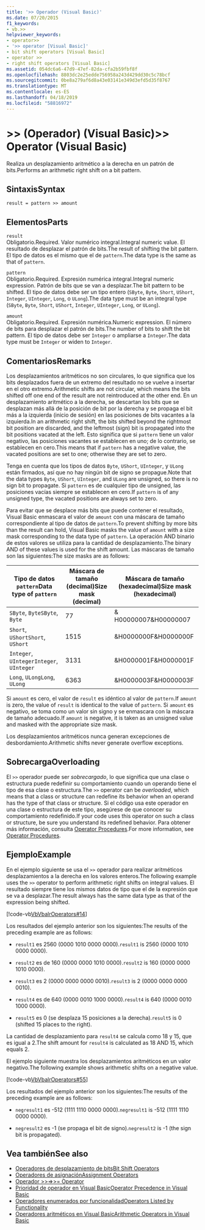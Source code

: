 ```yaml
---
title: '>> Operador (Visual Basic)'
ms.date: 07/20/2015
f1_keywords:
- vb.>>
helpviewer_keywords:
- operator>>
- '>> operator [Visual Basic]'
- bit shift operators [Visual Basic]
- operator >>
- right shift operators [Visual Basic]
ms.assetid: 054dc6a6-47d9-47ef-82da-cfa2b59fbf8f
ms.openlocfilehash: 8803dc2e25edde756958a243d429dd30c5c78bcf
ms.sourcegitcommit: 0be8a279af6d8a43e03141e349d3efd5d35f8767
ms.translationtype: MT
ms.contentlocale: es-ES
ms.lasthandoff: 04/18/2019
ms.locfileid: "58816972"
---
```

# <a name="-operator-visual-basic"></a><span data-ttu-id="e60e3-102">>> (Operador) (Visual Basic)</span><span class="sxs-lookup"><span data-stu-id="e60e3-102">>> Operator (Visual Basic)</span></span>
<span data-ttu-id="e60e3-103">Realiza un desplazamiento aritmético a la derecha en un patrón de bits.</span><span class="sxs-lookup"><span data-stu-id="e60e3-103">Performs an arithmetic right shift on a bit pattern.</span></span>  
  
## <a name="syntax"></a><span data-ttu-id="e60e3-104">Sintaxis</span><span class="sxs-lookup"><span data-stu-id="e60e3-104">Syntax</span></span>  
  
```  
result = pattern >> amount  
```  
  
## <a name="parts"></a><span data-ttu-id="e60e3-105">Elementos</span><span class="sxs-lookup"><span data-stu-id="e60e3-105">Parts</span></span>  
 `result`  
 <span data-ttu-id="e60e3-106">Obligatorio.</span><span class="sxs-lookup"><span data-stu-id="e60e3-106">Required.</span></span> <span data-ttu-id="e60e3-107">Valor numérico integral.</span><span class="sxs-lookup"><span data-stu-id="e60e3-107">Integral numeric value.</span></span> <span data-ttu-id="e60e3-108">El resultado de desplazar el patrón de bits.</span><span class="sxs-lookup"><span data-stu-id="e60e3-108">The result of shifting the bit pattern.</span></span> <span data-ttu-id="e60e3-109">El tipo de datos es el mismo que el de `pattern`.</span><span class="sxs-lookup"><span data-stu-id="e60e3-109">The data type is the same as that of `pattern`.</span></span>  
  
 `pattern`  
 <span data-ttu-id="e60e3-110">Obligatorio.</span><span class="sxs-lookup"><span data-stu-id="e60e3-110">Required.</span></span> <span data-ttu-id="e60e3-111">Expresión numérica integral.</span><span class="sxs-lookup"><span data-stu-id="e60e3-111">Integral numeric expression.</span></span> <span data-ttu-id="e60e3-112">Patrón de bits que se van a desplazar.</span><span class="sxs-lookup"><span data-stu-id="e60e3-112">The bit pattern to be shifted.</span></span> <span data-ttu-id="e60e3-113">El tipo de datos debe ser un tipo entero (`SByte`, `Byte`, `Short`, `UShort`, `Integer`, `UInteger`, `Long`, o `ULong`).</span><span class="sxs-lookup"><span data-stu-id="e60e3-113">The data type must be an integral type (`SByte`, `Byte`, `Short`, `UShort`, `Integer`, `UInteger`, `Long`, or `ULong`).</span></span>  
  
 `amount`  
 <span data-ttu-id="e60e3-114">Obligatorio.</span><span class="sxs-lookup"><span data-stu-id="e60e3-114">Required.</span></span> <span data-ttu-id="e60e3-115">Expresión numérica.</span><span class="sxs-lookup"><span data-stu-id="e60e3-115">Numeric expression.</span></span> <span data-ttu-id="e60e3-116">El número de bits para desplazar el patrón de bits.</span><span class="sxs-lookup"><span data-stu-id="e60e3-116">The number of bits to shift the bit pattern.</span></span> <span data-ttu-id="e60e3-117">El tipo de datos debe ser `Integer` o ampliarse a `Integer`.</span><span class="sxs-lookup"><span data-stu-id="e60e3-117">The data type must be `Integer` or widen to `Integer`.</span></span>  
  
## <a name="remarks"></a><span data-ttu-id="e60e3-118">Comentarios</span><span class="sxs-lookup"><span data-stu-id="e60e3-118">Remarks</span></span>  
 <span data-ttu-id="e60e3-119">Los desplazamientos aritméticos no son circulares, lo que significa que los bits desplazados fuera de un extremo del resultado no se vuelve a insertar en el otro extremo.</span><span class="sxs-lookup"><span data-stu-id="e60e3-119">Arithmetic shifts are not circular, which means the bits shifted off one end of the result are not reintroduced at the other end.</span></span> <span data-ttu-id="e60e3-120">En un desplazamiento aritmético a la derecha, se descartan los bits que se desplazan más allá de la posición de bit por la derecha y se propaga el bit más a la izquierda (inicio de sesión) en las posiciones de bits vacantes a la izquierda.</span><span class="sxs-lookup"><span data-stu-id="e60e3-120">In an arithmetic right shift, the bits shifted beyond the rightmost bit position are discarded, and the leftmost (sign) bit is propagated into the bit positions vacated at the left.</span></span> <span data-ttu-id="e60e3-121">Esto significa que si `pattern` tiene un valor negativo, las posiciones vacantes se establecen en uno; de lo contrario, se establecen en cero.</span><span class="sxs-lookup"><span data-stu-id="e60e3-121">This means that if `pattern` has a negative value, the vacated positions are set to one; otherwise they are set to zero.</span></span>  
  
 <span data-ttu-id="e60e3-122">Tenga en cuenta que los tipos de datos `Byte`, `UShort`, `UInteger`, y `ULong` están firmados, así que no hay ningún bit de signo se propague.</span><span class="sxs-lookup"><span data-stu-id="e60e3-122">Note that the data types `Byte`, `UShort`, `UInteger`, and `ULong` are unsigned, so there is no sign bit to propagate.</span></span> <span data-ttu-id="e60e3-123">Si `pattern` es de cualquier tipo de unsigned, las posiciones vacías siempre se establecen en cero.</span><span class="sxs-lookup"><span data-stu-id="e60e3-123">If `pattern` is of any unsigned type, the vacated positions are always set to zero.</span></span>  
  
 <span data-ttu-id="e60e3-124">Para evitar que se desplace más bits que puede contener el resultado, Visual Basic enmascara el valor de `amount` con una máscara de tamaño correspondiente al tipo de datos de `pattern`.</span><span class="sxs-lookup"><span data-stu-id="e60e3-124">To prevent shifting by more bits than the result can hold, Visual Basic masks the value of `amount` with a size mask corresponding to the data type of `pattern`.</span></span> <span data-ttu-id="e60e3-125">La operación AND binario de estos valores se utiliza para la cantidad de desplazamiento.</span><span class="sxs-lookup"><span data-stu-id="e60e3-125">The binary AND of these values is used for the shift amount.</span></span> <span data-ttu-id="e60e3-126">Las máscaras de tamaño son las siguientes:</span><span class="sxs-lookup"><span data-stu-id="e60e3-126">The size masks are as follows:</span></span>  
  
|<span data-ttu-id="e60e3-127">Tipo de datos `pattern`</span><span class="sxs-lookup"><span data-stu-id="e60e3-127">Data type of `pattern`</span></span>|<span data-ttu-id="e60e3-128">Máscara de tamaño (decimal)</span><span class="sxs-lookup"><span data-stu-id="e60e3-128">Size mask (decimal)</span></span>|<span data-ttu-id="e60e3-129">Máscara de tamaño (hexadecimal)</span><span class="sxs-lookup"><span data-stu-id="e60e3-129">Size mask (hexadecimal)</span></span>|  
|----------------------------|---------------------------|-------------------------------|  
|<span data-ttu-id="e60e3-130">`SByte`, `Byte`</span><span class="sxs-lookup"><span data-stu-id="e60e3-130">`SByte`, `Byte`</span></span>|<span data-ttu-id="e60e3-131">7</span><span class="sxs-lookup"><span data-stu-id="e60e3-131">7</span></span>|<span data-ttu-id="e60e3-132">&AMP; H00000007</span><span class="sxs-lookup"><span data-stu-id="e60e3-132">&H00000007</span></span>|  
|<span data-ttu-id="e60e3-133">`Short`, `UShort`</span><span class="sxs-lookup"><span data-stu-id="e60e3-133">`Short`, `UShort`</span></span>|<span data-ttu-id="e60e3-134">15</span><span class="sxs-lookup"><span data-stu-id="e60e3-134">15</span></span>|<span data-ttu-id="e60e3-135">&H0000000F</span><span class="sxs-lookup"><span data-stu-id="e60e3-135">&H0000000F</span></span>|  
|<span data-ttu-id="e60e3-136">`Integer`, `UInteger`</span><span class="sxs-lookup"><span data-stu-id="e60e3-136">`Integer`, `UInteger`</span></span>|<span data-ttu-id="e60e3-137">31</span><span class="sxs-lookup"><span data-stu-id="e60e3-137">31</span></span>|<span data-ttu-id="e60e3-138">&H0000001F</span><span class="sxs-lookup"><span data-stu-id="e60e3-138">&H0000001F</span></span>|  
|<span data-ttu-id="e60e3-139">`Long`, `ULong`</span><span class="sxs-lookup"><span data-stu-id="e60e3-139">`Long`, `ULong`</span></span>|<span data-ttu-id="e60e3-140">63</span><span class="sxs-lookup"><span data-stu-id="e60e3-140">63</span></span>|<span data-ttu-id="e60e3-141">&H0000003F</span><span class="sxs-lookup"><span data-stu-id="e60e3-141">&H0000003F</span></span>|  
  
 <span data-ttu-id="e60e3-142">Si `amount` es cero, el valor de `result` es idéntico al valor de `pattern`.</span><span class="sxs-lookup"><span data-stu-id="e60e3-142">If `amount` is zero, the value of `result` is identical to the value of `pattern`.</span></span> <span data-ttu-id="e60e3-143">Si `amount` es negativo, se toma como un valor sin signo y se enmascara con la máscara de tamaño adecuado.</span><span class="sxs-lookup"><span data-stu-id="e60e3-143">If `amount` is negative, it is taken as an unsigned value and masked with the appropriate size mask.</span></span>  
  
 <span data-ttu-id="e60e3-144">Los desplazamientos aritméticos nunca generan excepciones de desbordamiento.</span><span class="sxs-lookup"><span data-stu-id="e60e3-144">Arithmetic shifts never generate overflow exceptions.</span></span>  
  
## <a name="overloading"></a><span data-ttu-id="e60e3-145">Sobrecarga</span><span class="sxs-lookup"><span data-stu-id="e60e3-145">Overloading</span></span>  
 <span data-ttu-id="e60e3-146">El `>>` operador puede ser *sobrecargado*, lo que significa que una clase o estructura puede redefinir su comportamiento cuando un operando tiene el tipo de esa clase o estructura.</span><span class="sxs-lookup"><span data-stu-id="e60e3-146">The `>>` operator can be *overloaded*, which means that a class or structure can redefine its behavior when an operand has the type of that class or structure.</span></span> <span data-ttu-id="e60e3-147">Si el código usa este operador en una clase o estructura de este tipo, asegúrese de que conocer su comportamiento redefinido.</span><span class="sxs-lookup"><span data-stu-id="e60e3-147">If your code uses this operator on such a class or structure, be sure you understand its redefined behavior.</span></span> <span data-ttu-id="e60e3-148">Para obtener más información, consulta [Operator Procedures](../../../visual-basic/programming-guide/language-features/procedures/operator-procedures.md).</span><span class="sxs-lookup"><span data-stu-id="e60e3-148">For more information, see [Operator Procedures](../../../visual-basic/programming-guide/language-features/procedures/operator-procedures.md).</span></span>  
  
## <a name="example"></a><span data-ttu-id="e60e3-149">Ejemplo</span><span class="sxs-lookup"><span data-stu-id="e60e3-149">Example</span></span>  
 <span data-ttu-id="e60e3-150">En el ejemplo siguiente se usa el `>>` operador para realizar aritméticos desplazamientos a la derecha en los valores enteros.</span><span class="sxs-lookup"><span data-stu-id="e60e3-150">The following example uses the `>>` operator to perform arithmetic right shifts on integral values.</span></span> <span data-ttu-id="e60e3-151">El resultado siempre tiene los mismos datos de tipo que el de la expresión que se va a desplazar.</span><span class="sxs-lookup"><span data-stu-id="e60e3-151">The result always has the same data type as that of the expression being shifted.</span></span>  
  
 [!code-vb[VbVbalrOperators#14](~/samples/snippets/visualbasic/VS_Snippets_VBCSharp/VbVbalrOperators/VB/Class1.vb#14)]  
  
 <span data-ttu-id="e60e3-152">Los resultados del ejemplo anterior son los siguientes:</span><span class="sxs-lookup"><span data-stu-id="e60e3-152">The results of the preceding example are as follows:</span></span>  
  
-   <span data-ttu-id="e60e3-153">`result1` es 2560 (0000 1010 0000 0000).</span><span class="sxs-lookup"><span data-stu-id="e60e3-153">`result1` is 2560 (0000 1010 0000 0000).</span></span>  
  
-   <span data-ttu-id="e60e3-154">`result2` es de 160 (0000 0000 1010 0000).</span><span class="sxs-lookup"><span data-stu-id="e60e3-154">`result2` is 160 (0000 0000 1010 0000).</span></span>  
  
-   <span data-ttu-id="e60e3-155">`result3` es 2 (0000 0000 0000 0010).</span><span class="sxs-lookup"><span data-stu-id="e60e3-155">`result3` is 2 (0000 0000 0000 0010).</span></span>  
  
-   <span data-ttu-id="e60e3-156">`result4` es de 640 (0000 0010 1000 0000).</span><span class="sxs-lookup"><span data-stu-id="e60e3-156">`result4` is 640 (0000 0010 1000 0000).</span></span>  
  
-   <span data-ttu-id="e60e3-157">`result5` es 0 (se desplaza 15 posiciones a la derecha).</span><span class="sxs-lookup"><span data-stu-id="e60e3-157">`result5` is 0 (shifted 15 places to the right).</span></span>  
  
 <span data-ttu-id="e60e3-158">La cantidad de desplazamiento para `result4` se calcula como 18 y 15, que es igual a 2.</span><span class="sxs-lookup"><span data-stu-id="e60e3-158">The shift amount for `result4` is calculated as 18 AND 15, which equals 2.</span></span>  
  
 <span data-ttu-id="e60e3-159">El ejemplo siguiente muestra los desplazamientos aritméticos en un valor negativo.</span><span class="sxs-lookup"><span data-stu-id="e60e3-159">The following example shows arithmetic shifts on a negative value.</span></span>  
  
 [!code-vb[VbVbalrOperators#55](~/samples/snippets/visualbasic/VS_Snippets_VBCSharp/VbVbalrOperators/VB/Class1.vb#55)]  
  
 <span data-ttu-id="e60e3-160">Los resultados del ejemplo anterior son los siguientes:</span><span class="sxs-lookup"><span data-stu-id="e60e3-160">The results of the preceding example are as follows:</span></span>  
  
-   <span data-ttu-id="e60e3-161">`negresult1` es -512 (1111 1110 0000 0000).</span><span class="sxs-lookup"><span data-stu-id="e60e3-161">`negresult1` is -512 (1111 1110 0000 0000).</span></span>  
  
-   <span data-ttu-id="e60e3-162">`negresult2` es -1 (se propaga el bit de signo).</span><span class="sxs-lookup"><span data-stu-id="e60e3-162">`negresult2` is -1 (the sign bit is propagated).</span></span>  
  
## <a name="see-also"></a><span data-ttu-id="e60e3-163">Vea también</span><span class="sxs-lookup"><span data-stu-id="e60e3-163">See also</span></span>

- [<span data-ttu-id="e60e3-164">Operadores de desplazamiento de bits</span><span class="sxs-lookup"><span data-stu-id="e60e3-164">Bit Shift Operators</span></span>](../../../visual-basic/language-reference/operators/bit-shift-operators.md)
- [<span data-ttu-id="e60e3-165">Operadores de asignación</span><span class="sxs-lookup"><span data-stu-id="e60e3-165">Assignment Operators</span></span>](../../../visual-basic/language-reference/operators/assignment-operators.md)
- [<span data-ttu-id="e60e3-166">Operador >>=</span><span class="sxs-lookup"><span data-stu-id="e60e3-166">>>= Operator</span></span>](../../../visual-basic/language-reference/operators/right-shift-assignment-operator.md)
- [<span data-ttu-id="e60e3-167">Prioridad de operador en Visual Basic</span><span class="sxs-lookup"><span data-stu-id="e60e3-167">Operator Precedence in Visual Basic</span></span>](../../../visual-basic/language-reference/operators/operator-precedence.md)
- [<span data-ttu-id="e60e3-168">Operadores enumerados por funcionalidad</span><span class="sxs-lookup"><span data-stu-id="e60e3-168">Operators Listed by Functionality</span></span>](../../../visual-basic/language-reference/operators/operators-listed-by-functionality.md)
- [<span data-ttu-id="e60e3-169">Operadores aritméticos en Visual Basic</span><span class="sxs-lookup"><span data-stu-id="e60e3-169">Arithmetic Operators in Visual Basic</span></span>](../../../visual-basic/programming-guide/language-features/operators-and-expressions/arithmetic-operators.md)

